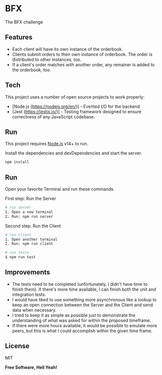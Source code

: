 # BFX

The BFX challenge

## Features

- Each client will have its own instance of the orderbook.
- Clients submit orders to their own instance of orderbook. The order is distributed to other instances, too.
- If a client's order matches with another order, any remainer is added to the orderbook, too.

## Tech

This project uses a number of open source projects to work properly:

- [Node.js (https://nodejs.org/en/)] - Evented I/O for the backend.
- [Jest (https://jestjs.io/)] - Testing framework designed to ensure correctness of any JavaScript codebase.

## Run

This project requires [Node.js](https://nodejs.org/) v14+ to run.

Install the dependencies and devDependencies and start the server.

```sh
npm install
```

## Run

Open your favorite Terminal and run these commands.

First step: Run the Server

```sh
# run server
1. Open a new terminal
2. Run: npm run server
```

Second step: Run the Client

```sh
# run client
1. Open another terminal
2. Run: npm run client
```

```sh
# run tests
$ npm run test
```

## Improvements

- The tests need to be completed (unfortunately, I didn't have time to finish them). If there's more time available, I can finish both the unit and integration tests. 
- I would have liked to use something more asynchronous like a lookup to keep an open connection between the Server and the Client and send data when necessary.
- I tried to keep it as simple as possible just to demonstrate the understanding of what was asked for within the proposed timeframe.
- If there were more hours available, it would be possible to emulate more peers, but this is what I could accomplish within the given time frame.

## License

MIT

**Free Software, Hell Yeah!**
